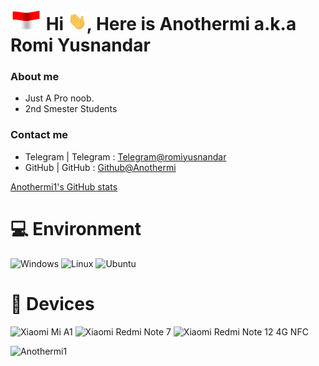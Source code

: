 # <img src="https://raw.githubusercontent.com/mpurnomoadji/GameTebakAku-master/master/website/img/animasi-bergerak-bendera-indonesia-0013.gif" width="50px"> Hi <img src="https://github.com/Bogdan-Torkhov/Bogdan-Torkhov/blob/main/assets/Hi.gif" width="30px">, Here is Anothermi a.k.a Romi Yusnandar 

### About me 

- Just A Pro noob. 
- 2nd Smester Students

### Contact me 

- Telegram | Telegram : [Telegram@romiyusnandar](https://t.me/romiyusnandar)
- GitHub | GitHub : [Github@Anothermi](https://github.com/Anothermi1)

[Anothermi1's GitHub stats](https://github-readme-stats.vercel.app/api?username=Anothermi1&show_icons=true&include_all_commits=true&theme=radical)

# 💻 Environment
![Windows](https://img.shields.io/badge/Windows%2011-00BBFF?style=flat-square&logo=Windows&logoColor=ffffff)
![Linux](https://img.shields.io/badge/Linux-Mint%2000BBFF?style=flat-square&logo=Linux&logoColor=ffffff)
![Ubuntu](https://img.shields.io/badge/Ubuntu-ED9121?style=flat-square&logo=Ubuntu&logoColor=ffffff)

# 📱 Devices
![Xiaomi Mi A1](https://img.shields.io/badge/Xiaomi%20Mi%20A1-ED9121?style=flat-square&logo=xiaomi&logoColor=ffffff)
![Xiaomi Redmi Note 7](https://img.shields.io/badge/Xiaomi%20Redmi%20Note%207-ED9121?style=flat-square&logo=xiaomi&logoColor=ffffff)
![Xiaomi Redmi Note 12 4G NFC](https://img.shields.io/badge/Xiaomi%20Redmi%20Note%2012%204G%20NFC-ED9121?style=flat-square&logo=xiaomi&logoColor=ffffff)

<!-- [![GitHub](https://img.shields.io/badge/dynamic/json?logo=github&label=GitHub+Followers&labelColor=282c34&color=181717&query=%24.data.totalSubs&url=https%3A%2F%2Fapi.spencerwoo.com%2Fsubstats%2F%3Fsource%3Dgithub%26queryKey%3Anothermi1&longCache=true)](https://github.com/Anothermi1) -->
<img src="https://komarev.com/ghpvc/?username=Anothermi1&style=flat-square" alt="Anothermi1" /><br>
